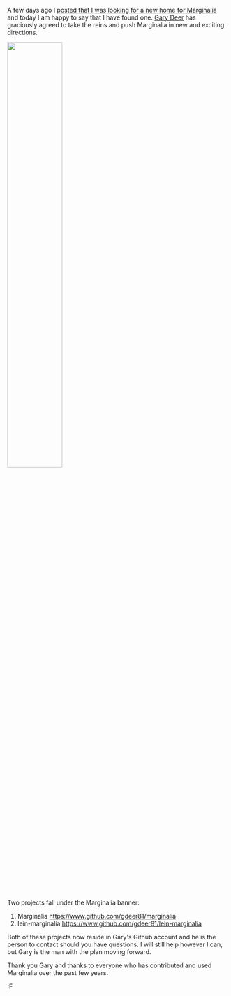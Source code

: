 A few days ago I [posted that I was looking for a new home for Marginalia](http://blog.fogus.me/2013/08/07/marginalia-needs-a-home/) and today I am happy to say that I have found one.  [Gary Deer](https://github.com/gdeer81) has graciously agreed to take the reins and push Marginalia in new and exciting directions.

<img src="https://github-camo.global.ssl.fastly.net/07d68fe4817a8b74836637bbdd021734ebf363e6/687474703a2f2f6661726d382e737461746963666c69636b722e636f6d2f373035372f363832383232343434385f333262353165353738345f7a5f642e6a7067" width="50%" height="50%">

Two projects fall under the Marginalia banner:

1. Marginalia <https://www.github.com/gdeer81/marginalia>
2. lein-marginalia <https://www.github.com/gdeer81/lein-marginalia>

Both of these projects now reside in Gary's Github account and he is the person to contact should you have questions.  I will still help however I can, but Gary is the man with the plan moving forward.

Thank you Gary and thanks to everyone who has contributed and used Marginalia over the past few years.

:F

